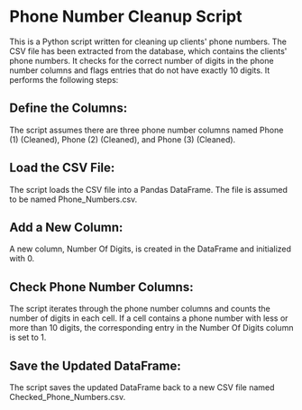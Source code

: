 # Phone Number Cleanup Script
This is a Python script written for cleaning up clients' phone numbers. The CSV file has been extracted from the database, which contains the clients' phone numbers. It checks for the correct number of digits in the phone number columns and flags entries that do not have exactly 10 digits. It performs the following steps:

## Define the Columns:

The script assumes there are three phone number columns named Phone (1) (Cleaned), Phone (2) (Cleaned), and Phone (3) (Cleaned).

## Load the CSV File:

The script loads the CSV file into a Pandas DataFrame. The file is assumed to be named Phone_Numbers.csv.

## Add a New Column:

A new column, Number Of Digits, is created in the DataFrame and initialized with 0.

## Check Phone Number Columns:

The script iterates through the phone number columns and counts the number of digits in each cell.
If a cell contains a phone number with less or more than 10 digits, the corresponding entry in the Number Of Digits column is set to 1.

## Save the Updated DataFrame:

The script saves the updated DataFrame back to a new CSV file named Checked_Phone_Numbers.csv.

